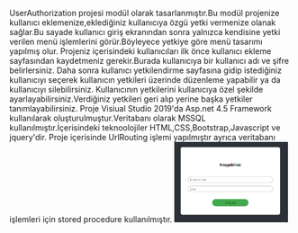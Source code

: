  UserAuthorization projesi modül olarak tasarlanmıştır.Bu modül projenize kullanıcı eklemenize,eklediğiniz kullanıcıya özgü yetki vermenize olanak sağlar.Bu sayade kullanıcı giriş ekranından sonra yalnızca kendisine yetki verilen menü işlemlerini görür.Böyleyece yetkiye göre menü tasarımı yapılmış olur.
 Projeniz içerisindeki kullanıcıları ilk önce  kullanıcı ekleme sayfasından kaydetmeniz gerekir.Burada kullanıcıya bir kullanıcı adı ve şifre belirlersiniz.
 Daha sonra kullanıcı yetkilendirme sayfasına gidip istediğiniz kullanıcıyı seçerek kullanıcın yetkileri üzerinde düzenleme yapabilir ya da kullanıcıyı silebilirsiniz.
 Kullanıcının yetkilerini kullanıcıya özel şekilde ayarlayabilirsiniz.Verdiğiniz yetkileri geri alıp yerine başka yetkiler tanımlayabilirsiniz.
 Proje Visiual Studio 2019'da Asp.net 4.5 Framework kullanılarak oluşturulmuştur.Veritabanı olarak MSSQL kullanılmıştır.İçerisindeki teknoolojiler HTML,CSS,Bootstrap,Javascript ve jquery'dir.
 Proje içerisinde UrlRouting işlemi yapılmıştır ayrıca veritabanı işlemleri için stored procedure kullanılmıştır.
<img src="https://github.com/AysenurBalkan/UserAuthorization/blob/main/log_in.PNG" width="40%">

